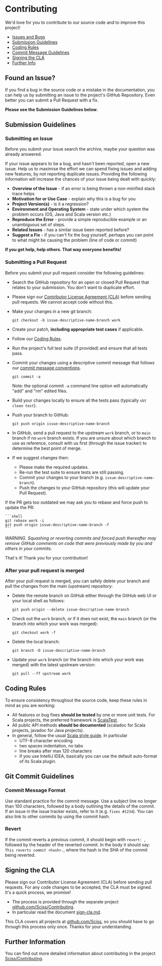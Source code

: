 # Contributing

We'd love for you to contribute to our source code and to improve this project!

 - [Issues and Bugs](#issue)
 - [Submission Guidelines](#submit)
 - [Coding Rules](#rules)
 - [Commit Message Guidelines](#commit)
 - [Signing the CLA](#cla)
 - [Further Info](#info)

## <a name="issue"></a> Found an Issue?

If you find a bug in the source code or a mistake in the documentation, you can help us by
submitting an issue to the project's GitHub Repository. Even better you can submit a Pull Request
with a fix.

__Please see the Submission Guidelines below__.

## <a name="submit"></a> Submission Guidelines

### Submitting an Issue

Before you submit your issue search the archive, maybe your question was already answered.

If your issue appears to be a bug, and hasn't been reported, open a new issue.
Help us to maximise the effort we can spend fixing issues and adding new
features, by not reporting duplicate issues. Providing the following information will increase the
chances of your issue being dealt with quickly:

- __Overview of the Issue__ - if an error is being thrown a non-minified stack trace helps
- __Motivation for or Use Case__ - explain why this is a bug for you
- __Project Version(s)__ - is it a regression?
- __Environment and Operating System__ - state under which system the problem occurs (OS, Java and Scala version etc.)
- __Reproduce the Error__ - provide a simple reproducible example or an unambiguous set of steps.
- __Related Issues__ - has a similar issue been reported before?
- __Suggest a Fix__ - if you can't fix the bug yourself, perhaps you can point to what might be
  causing the problem (line of code or commit)

__If you get help, help others. That way everyone benefits!__

### Submitting a Pull Request

Before you submit your pull request consider the following guidelines:

- Search the GitHub repository for an open or closed Pull Request
  that relates to your submission. You don't want to duplicate effort.
- Please sign our [Contributor License Agreement (CLA)](#cla) before sending pull
  requests. We cannot accept code without this.
- Make your changes in a new git branch:

     ```shell
     git checkout -b issue-descriptive-name-branch work
     ```

- Create your patch, __including appropriate test cases__ if applicable.
- Follow our [Coding Rules](#rules).
- Run the project's full test suite (if provided) and ensure that all tests pass.
- Commit your changes using a descriptive commit message that follows our
  [commit message conventions](#commit-message-format).

     ```shell
     git commit -a
     ```
  Note: the optional commit `-a` command line option will automatically "add" and "rm" edited files.

- Build your changes locally to ensure all the tests pass (typically `sbt clean test`).

- Push your branch to GitHub:

    ```shell
    git push origin issue-descriptive-name-branch
    ```

- In GitHub, send a pull request to the upstream `work` branch, or to `main` branch if no `work` branch exists.
  If you are unsure about which branch to use as reference,
  consult with us first (through the issue tracker) to determine the best point of merge.
- If we suggest changes then:
    - Please make the required updates.
    - Re-run the test suite to ensure tests are still passing.
    - Commit your changes to your branch (e.g. `issue-descriptive-name-branch`).
    - Push the changes to your GitHub repository (this will update your Pull Request).

If the PR gets too outdated we may ask you to rebase and force push to update the PR:

    ```shell
    git rebase work -i
    git push origin issue-descriptive-name-branch -f
    ```

_WARNING. Squashing or reverting commits and forced push thereafter may remove GitHub comments
on code that were previously made by you and others in your commits._

That's it! Thank you for your contribution!

### After your pull request is merged

After your pull request is merged, you can safely delete your branch and pull the changes
from the main (upstream) repository:

- Delete the remote branch on GitHub either through the GitHub web UI or your local shell as follows:

    ```shell
    git push origin --delete issue-descriptive-name-branch
    ```

- Check out the `work` branch, or if it does not exist, the `main` branch (or the branch into which your work was merged):

    ```shell
    git checkout work -f
    ```

- Delete the local branch:

    ```shell
    git branch -D issue-descriptive-name-branch
    ```

- Update your `work` branch (or the branch into which your work was merged) with the latest upstream version:

    ```shell
    git pull --ff upstream work
    ```

## <a name="rules"></a> Coding Rules

To ensure consistency throughout the source code, keep these rules in mind as you are working:

- All features or bug fixes __should be tested__ by one or more unit tests. For Scala projects, 
  the preferred framework is [ScalaTest](http://scalatest.org/).
- All public API methods __should be documented__ (scaladoc for Scala projects, javadoc for Java projects).
- In general, follow the usual [Scala style guide](http://docs.scala-lang.org/style/). In particular
    - UTF-8 character encoding
    - two spaces indentation, no tabs
    - line breaks after max 120 characters
    - if you use IntelliJ IDEA, basically you can use the default auto-format of its Scala plugin.

## <a name="commit"></a> Git Commit Guidelines

### Commit Message Format

Use standard practice for the commit message. Use a subject
line no longer than 100 characters, followed by a body
outlining the details of the commit. If an issue in the issue
tracker exists, refer to it (e.g. `fixes #1234`). You can
also link to other commits by using the commit hash.

### Revert

If the commit reverts a previous commit, it should begin with `revert: `, followed by the header of the 
reverted commit. In the body it should say: `This reverts commit <hash>.`, where the hash is the SHA of the 
commit being reverted.

## <a name="cla"></a> Signing the CLA

Please sign our Contributor License Agreement (CLA) before sending pull requests. For any code
changes to be accepted, the CLA must be signed. It's a quick process, we promise!

- The process is provided through the separate project
  [github.com/Sciss/Contributing](https://github.com/Sciss/Contributing).
- In particular read the document [sign-cla.md](https://github.com/Sciss/Contributing/blob/main/sign-cla.md).

This CLA covers all projects at [github.com/Sciss](https://github.com/Sciss), so you should have to go through
this process only once. Thanks for your understanding.

## <a name="info"></a> Further Information

You can find out more detailed information about contributing in the project
[Sciss/Contributing](https://github.com/Sciss/Contributing).
